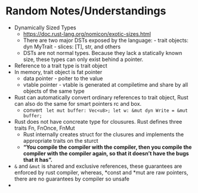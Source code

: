 # Random Notes/Understandings

- Dynamically Sized Types
	- https://doc.rust-lang.org/nomicon/exotic-sizes.html
	- There are two major DSTs exposed by the language:
			- trait objects: dyn MyTrait
			- slices: [T], str, and others
	- DSTs are not normal types. Because they lack a statically known size, these types can only exist behind a pointer.
- Reference to a trait type is trait object
- In memory, trait object is fat pointer
	- data pointer - poiter to the value
	- vtable pointer - vtable is generated at compiletime and share by all objects of the same type
- Rust can automatically convert ordinary references to trait object, Rust can also do the same for smart pointers rc and box.
	- convert ` let mut buffer: Vec<u8>; let w: &mut dyn Write = &mut buffer;`
- Rust does not have concreate type for clousures. Rust defines three traits Fn, FnOnce, FnMut
	- Rust internally creates struct for the clusures and implements the appropriate traits on the sturct
	- **“You compile the compiler with the compiler, then you compile the compiler with the compiler again, so that it doesn’t have the bugs that it has”.**
 - `&` and `&mut` is shared and exclusive references, these guarantees are enforced by rust compiler, whereas, *const and *mut are raw pointers, there are no guarantees by compiler so unsafe
 -



